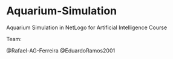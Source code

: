 # Aquarium-Simulation
Aquarium Simulation in NetLogo for Artificial Intelligence Course

Team:

@Rafael-AG-Ferreira @EduardoRamos2001
